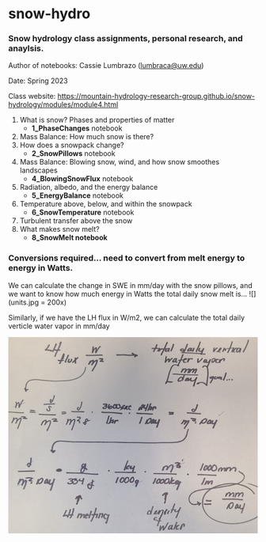# snow-hydro
### Snow hydrology class assignments, personal research, and anaylsis. 

Author of notebooks: Cassie Lumbrazo (lumbraca@uw.edu)

Date: Spring 2023 

Class website: https://mountain-hydrology-research-group.github.io/snow-hydrology/modules/module4.html

1. What is snow? Phases and properties of matter
   * **1_PhaseChanges** notebook
2. Mass Balance: How much snow is there?
3. How does a snowpack change?
   * **2_SnowPillows** notebook
4. Mass Balance: Blowing snow, wind, and how snow smoothes landscapes
   * **4_BlowingSnowFlux** notebook
5. Radiation, albedo, and the energy balance
   * **5_EnergyBalance** notebook
6. Temperature above, below, and within the snowpack
   * **6_SnowTemperature** notebook
7. Turbulent transfer above the snow
8. What makes snow melt?
   * **8_SnowMelt notebook**
   

### Conversions required... need to convert from melt energy to energy in Watts. 


We can calculate the change in SWE in mm/day with the snow pillows, and we want to know how much energy in Watts the total daily snow melt is... 
 ![](units.jpg = 200x)


Similarly, if we have the LH flux in W/m2, we can calculate the total daily verticle water vapor in mm/day

 ![](units_2.jpg)

